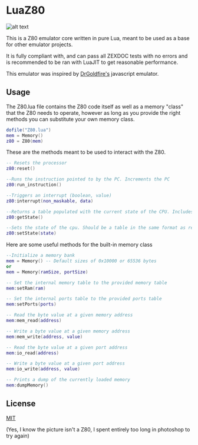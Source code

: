 # LuaZ80

![alt text](https://i.imgur.com/Q8qLcOJ.png)

This is a Z80 emulator core written in pure Lua, meant to be used as a base for other emulator projects. 

It is fully compliant with, and can pass all ZEXDOC tests with no errors and is recommended to be ran with LuaJIT to get reasonable performance.

This emulator was inspired by [DrGoldfire's](https://github.com/DrGoldfire/Z80.js?files=1) javascript emulator.




## Usage
The Z80.lua file contains the Z80 code itself as well as a memory "class" that the Z80 needs to operate, however as long as you provide the right methods you can substitute your own memory class. 

```lua
dofile("Z80.lua")
mem = Memory()
z80 = Z80(mem)
```

These are the methods meant to be used to interact with the Z80.

```lua
-- Resets the processor
z80:reset()

--Runs the instruction pointed to by the PC. Increments the PC
z80:run_instruction()

--Triggers an interrupt (boolean, value)
z80:interrupt(non_maskable, data)

--Returns a table populated with the current state of the CPU. Includes flags, registers, PC, etc.
z80:getState()

--Sets the state of the cpu. Should be a table in the same format as returned by getState()
z80:setState(state)

```

Here are some useful methods for the built-in memory class

```lua
--Initialize a memory bank
mem = Memory() -- Default sizes of 0x10000 or 65536 bytes
or
mem = Memory(ramSize, portSize)

-- Set the internal memory table to the provided memory table
mem:setRam(ram)

-- Set the internal ports table to the provided ports table
mem:setPorts(ports)

-- Read the byte value at a given memory address
mem:mem_read(address)

-- Write a byte value at a given memory address
mem:mem_write(address, value)

-- Read the byte value at a given port address
mem:io_read(address)

-- Write a byte value at a given port address
mem:io_write(address, value)

-- Prints a dump of the currently loaded memory
mem:dumpMemory()

```


## License
[MIT](https://choosealicense.com/licenses/mit/)





(Yes, I know the picture isn't a Z80, I spent entirely too long in photoshop to try again)
